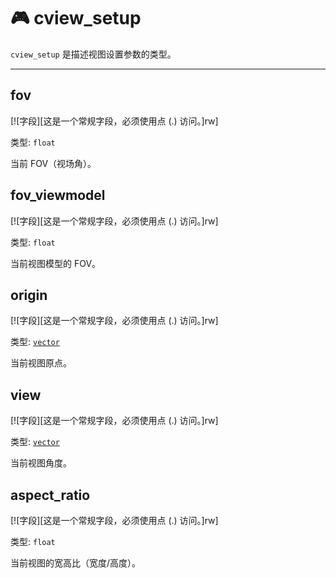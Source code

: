 # 🎮 cview_setup
`cview_setup` 是描述视图设置参数的类型。
_________________

## fov

[![字段][这是一个常规字段，必须使用点 (.) 访问。]rw]

类型: `float`

当前 FOV（视场角）。

## fov_viewmodel

[![字段][这是一个常规字段，必须使用点 (.) 访问。]rw]

类型: `float`

当前视图模型的 FOV。

## origin

[![字段][这是一个常规字段，必须使用点 (.) 访问。]rw]

类型: [`vector`](/api/types/vector "这是一个通用的3D向量类型(x, y, z)。")

当前视图原点。

## view

[![字段][这是一个常规字段，必须使用点 (.) 访问。]rw]

类型: [`vector`](/api/types/vector "这是一个通用的3D向量类型(x, y, z)。")

当前视图角度。

## aspect_ratio

[![字段][这是一个常规字段，必须使用点 (.) 访问。]rw]

类型: `float`

当前视图的宽高比（宽度/高度）。